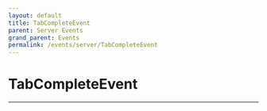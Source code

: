 ```yaml
---
layout: default
title: TabCompleteEvent
parent: Server Events
grand_parent: Events
permalink: /events/server/TabCompleteEvent
---
```


# TabCompleteEvent

---

